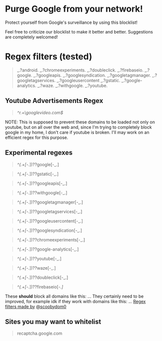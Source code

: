 # Purge Google from your network!

Protect yourself from Google's surveillance by using this blocklist!

Feel free to criticize our blocklist to make it better and better.
Suggestions are completely welcomed!

# Regex filters (tested)
>_.?android.
>_.?chromeexperiments.
>_.?doubleclick.
>_.?firebaseio.
>_.?google.
>_.?googleapis.
>_.?googlesyndication.
>_.?googletagmanager.
>_.?googletagservices.
>_.?googleusercontent
>_.?gstatic.
>_.?google-analytics.
>_.?waze.
>_.?withgoogle.
>_.?youtube.

## Youtube Advertisements Regex
>_^r.+\googlevideo.com$_

NOTE: This is supposed to prevent these domains to be
loaded not only on youtube, but on all over the web and,
since I'm trying to completely block google in my home,
I don't care if youtube is broken.
I'll may work on an efficient regex for this purpose.

## **Experimental** regexes
>_^(.+[-_.])??google[-_.]

>_^(.+[-_.])??gstatic[-_.]

>_^(.+[-_.])??googleapis[-_.]

>_^(.+[-_.])??withgoogle[-_.]

>_^(.+[-_.])??googletagmanager[-_.]

>_^(.+[-_.])??googletagservices[-_.]

>_^(.+[-_.])??googleusercontent[-_.]

>_^(.+[-_.])??googlesyndication[-_.]

>_^(.+[-_.])??chromeexperiments[-_.]

>_^(.+[-_.])??google-analytics[-_.]

>_^(.+[-_.])??youtube[-_.]

>_^(.+[-_.])??waze[-_.]

>_^(.+[-_.])??doubleclick[-_.]

>_^(.+[-_.])??firebaseio[-_.]_

These **should** block all domains like this: *.<domain>.*.
They certainly need to be improved, for example idk if they work with domains like this: .*.<domain>.* 
  [Regex filters made by](https://github.com/nickspaargaren/pihole-google/issues/7) [@scoobydom0](https://github.com/scoobydom0)
  
## Sites you may want to whitelist
>recaptcha.google.com